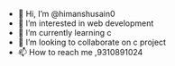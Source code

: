 - 👋 Hi, I’m @himanshusain0
- 👀 I’m interested in web development
- 🌱 I’m currently learning c
- 💞️ I’m looking to collaborate on c project
- 📫 How to reach me ,9310891024

<!---
himanshusain0/himanshusain0 is a ✨ special ✨ repository because its `README.md` (this file) appears on your GitHub profile.
You can click the Preview link to take a look at your changes.
--->
